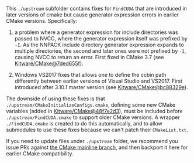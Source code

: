 This `./upstream` subfolder contains fixes for `FindCUDA` that are introduced in
later versions of cmake but cause generator expression errors in earlier CMake
versions. Specifically:

1. a problem where a generator expression for include directories was
passed to NVCC, where the generator expression itself was prefixed by `-I`.
As the NNPACK include directory generator expression expands to multiple
directories, the second and later ones were not prefixed by `-I`, causing
NVCC to return an error. First fixed in CMake 3.7 (see
[Kitware/CMake@7ded655f](https://github.com/Kitware/CMake/commit/7ded655f)).

2. Windows VS2017 fixes that allows one to define the ccbin path
differently between earlier versions of Visual Studio and VS2017. First
introduced after 3.10.1 master version (see
[Kitware/CMake@bc88329e](https://github.com/Kitware/CMake/commit/bc88329e)).

The downside of using these fixes is that `./upstream/CMakeInitializeConfigs.cmake`,
defining some new CMake variables (added in
[Kitware/CMake@48f7e2d3](https://github.com/Kitware/CMake/commit/48f7e2d3)),
must be included before `./upstream/FindCUDA.cmake` to support older CMake
versions. A wrapper `./FindCUDA.cmake` is created to do this automatically, and
to allow submodules to use these fixes because we can't patch their
`CMakeList.txt`.

If you need to update files under `./upstream` folder, we recommend you issue PRs
against [the CMake mainline branch](https://github.com/Kitware/CMake/blob/master/Modules/FindCUDA.cmake),
and then backport it here for earlier CMake compatibility.
